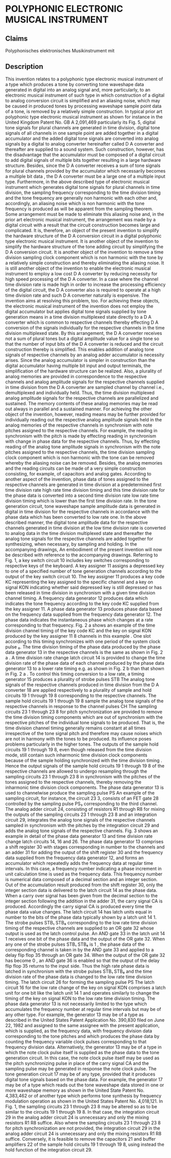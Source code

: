 # POLYPHONIC ELECTRONIC MUSICAL INSTRUMENT

## Claims
Polyphonisches elektronisches Musikinstrument mit

## Description
This invention relates to a polyphonic type electronic musical instrument of a type which produces a tone by converting tone waveshape data generated in digital into an analog signal and, more particularly, to an electronic musical instrument of such type in which construction of a digital to analog conversion circuit is simplified and an aliasing noise, which may be caused in produced tones by processing waveshape sample point data of a tone, is removed by a relatively simple construction. In typical prior art polyphonic type electronic musical instrument as shown for instance in the United Kingdom Patent No. GB A 2,091,469 particularly its Fig. 5, digital tone signals for plural channels are generated in time division, digital tone signals of all channels in one sample point are added together in a digital accumulator and the added digital tone signals are converted into analog signals by a digital to analog converter hereinafter called D A converter and thereafter are supplied to a sound system. Such construction, however, has the disadvantage that the accumulator must be composed of a digital circuit to add digital signals of multiple bits together resulting in a large hardware structure. Besides, since the D A converter receives a sum of tone signals for plural channels provided by the accumulator which necessarily becomes a multiple bit data , the D A converter must be a large one of a multiple input type. Furthermore, in the above described type of electronic musical instrument which generates digital tone signals for plural channels in time division, the sampling frequency corresponding to the time division timing and the tone frequency are generally non harmonic with each other and, accordingly, an aliasing noise which is non harmonic with the tone frequency is produced as will be apparent from the sampling theorem. Some arrangement must be made to eliminate this aliasing noise and, in the prior art electronic musical instrument, the arrangement was made by a digital circuit with a result that the circuit construction becomes large and complicated. It is, therefore, an object of the present invention to simplify the hardware structure of the D A conversion circuit in a digital polyphonic type electronic musical instrument. It is another object of the invention to simplify the hardware structure of the tone adding circuit by simplifying the D A conversion circuit. It is another object of the invention to remove a time division sampling clock component which is non harmonic with the tone by a relatively simple construction and thereby eliminating the aliasing noise. It is still another object of the invention to enable the electronic musical instrument to employ a low cost D A converter by reducing necessity for high speed processing of the D A converter. In a case where the channel time division rate is made high in order to increase the processing efficiency of the digital circuit, the D A converter also is required to operate at a high time division rate and such D A converter naturally is expensive. The invention aims at resolving this problem, too. For achieving these objects, the electronic musical instrument of the invention does not employ the digital accumulator but applies digital tone signals supplied by tone generation means in a time division multiplexed state directly to a D A converter which is common to respective channels thereby effecting D A conversion of the signals individually for the respective channels in the time division multiplexed state. By this arrangement, the D A converter receives not a sum of plural tones but a digital amplitude value for a single tone so that the number of input bits of the D A converter is reduced and the circuit construction thereby is simplified. This enables addition of analog tone signals of respective channels by an analog adder accumulator is necessity arises. Since the analog accumulator is simpler in construction than the digital accumulator having multiple bit input and output terminals, the simplification of the hardware structure can be realized. Also, a plurality of analog memories are provided in correspondence to the respective channels and analog amplitude signals for the respective channels supplied in time division from the D A converter are sampled channel by channel i.e., demultiplexed and individually held. Thus, the time division multiplexed analog amplitude signals for the respective channels are parallelized and sustained. The memory contents of these analog memories may be read out always in parallel and a sustained manner. For achieving the other object of the invention, however, reading means may be further provided for individually reading out the respective analog amplitude signals held in the analog memories of the respective channels in synchronism with note pitches assigned to the respective channels. For example, the reading in synchronism with the pitch is made by effecting reading in synchronism with change in phase data for the respective channels. Thus, by effecting reading of the analog tone amplitude signals in synchronism with the note pitches assigned to the respective channels, the time division sampling clock component which is non harmonic with the tone can be removed whereby the aliasing noise can be removed. Besides, the analog memories and the reading circuits can be made of a very simple construction consisting, for example, of capacitors and analog gates. According to another aspect of the invention, phase data of tones assigned to the respective channels are generated in time division at a predetermined first time division rate high rate time division timing and this time division rate for the phase data is converted into a second time division rate low rate time division timing which is lower than the first time division rate. In the tone generation circuit, tone waveshape sample amplitude data is generated in digital in time division for the respective channels in accordance with the phase data which has been converted to low rate one. In the above described manner, the digital tone amplitude data for the respective channels generated in time division at the low time division rate is converted to analog data in the time division multiplexed state and thereafter the analog tone signals for the respective channels are added together for synthesizing, when necessary, by sampling and holding. In the accompanying drawings, An embodiment of the present invention will now be described with reference to the accompanying drawings. Referring to Fig. 1, a key switch circuit 10 includes key switches corresponding to respective keys of the keyboard. A key assigner 11 assigns a depressed key to one of a specified number of tone generation channels according to the output of the key switch circuit 10. The key assigner 11 produces a key code KC representing the key assigned to the specific channel and a key on signal KON indicating whether said depressed key is still depressed or has been released in time division in synchronism with a given time division channel timing. A frequency data generator 12 produces data which indicates the tone frequency according to the key code KC supplied from the key assigner 11. A phase data generator 13 produces phase data based on the frequency data supplied from the frequency data generator 12. The phase data indicates the instantaneous phase which changes at a rate corresponding to that frequency. Fig. 2 a shows an example of the time division channel timing of the key code KC and the key on signal KON produced by the key assigner 11 8 channels in this example . One slot according to this timing synchronizes with one period of the system clock pulse ₀. The time division timing of the phase data produced by the phase data generator 13 in the respective channels is the same as shown in Fig. 2 a . A time division rate change latch circuit 14 is provided to change the time division rate of the phase data of each channel produced by the phase data generator 13 to a lower rate timing e.g. as shown in Fig. 2 b than that shown in Fig. 2 a . To control this timing conversion to a low rate, a timing generator 15 produces a plurality of strobe pulses STB The analog tone signals of the respective channels produced in time division from the D A converter 18 are applied respectively to a plurality of sample and hold circuits 19 1 through 19 8 corresponding to the respective channels. The sample hold circuits 19 1 through 19 8 sample the analog tone signals of the respective channels in response to the channel pulses CH The sampling circuits 23 1 through 23 8 for pitch synchronization are provided to remove the time division timing components which are out of synchronism with the respective pitches of the individual tone signals to be produced. That is, the time division channel timing generally remains constant at all times irrespective of the tone signal pitch and therefore may cause noises which are not in harmony with the tones to be produced. Its influence poses problems particularly in the higher tones. The outputs of the sample hold circuits 19 1 through 19 8, even though released from the time division mode, still contain such inharmonic time division clock components because of the sample holding synchronized with the time division timing . Hence the output signals of the sample hold circuits 19 1 through 19 8 of the respective channels are allowed to undergo resampling through the sampling circuits 23 1 through 23 8 in synchronism with the pitches of the tones assigned to the respective channels, thereby removing the inharmonic time division clock components. The phase data generator 13 is used to channelwise produce the sampling pulse PS An example of the sampling circuit, for instance, the circuit 23 3, consists of an FET gate 28 controlled by the sampling pulse PS₃ corresponding to the third channel. The analog adder circuit 24, consisting of resistors R1 through R8 for mixing the outputs of the sampling circuits 23 1 through 23 8 and an integration circuit 29, integrates the analog tone signals of the respective channels sampled in synchronism with the pitches by the integration circuit 29 and adds the analog tone signals of the respective channels. Fig. 3 shows an example in detail of the phase data generator 13 and time division rate change latch circuits 14, 16 and 26. The phase data generator 13 comprises a shift register 30 with stages corresponding in number to the channels and an adder 31 for adding the output of the shift register 30 and the frequency data supplied from the frequency data generator 12, and forms an accumulator which repeatedly adds the frequency data at regular time intervals. In this case, a frequency number indicating a phase increment in unit calculation time is used as the frequency data. This frequency number is numerical data composed of a decimal section and an integer section. Out of the accumulation result produced from the shift register 30, only the integer section data is delivered to the latch circuit 14 as the phase data. When a carry over signal has been given from the decimal section to the integer section following the addition in the adder 31, the carry signal CA is produced. Accordingly the carry signal CA is produced every time the phase data value changes. The latch circuit 14 has latch units equal in number to the bits of the phase data typically shown by a latch unit 14 1. The strobe pulses STB₁ STB₈ corresponding to the low rate time division timing of the respective channels are supplied to an OR gate 32 whose output is used as the latch control pulse. An AND gate 33 in the latch unit 14 1 receives one bit of the phase data and the output of the OR gate 32. When any one of the strobe pulses STB₁ STB₈ is 1 , the phase data of the corresponding channel is taken in by the AND gate 33 and applied to a delay flip flop 35 through an OR gate 34. When the output of the OR gate 32 has become 0 , an AND gate 36 is enabled so that the output of the delay flip flop 35 returns to the input side. Thus the high rate phase data is latched in synchronism with the strobe pulses STB₁ STB₈ and the time division rate of the phase data is changed to the low rate time division timing. The latch circuit 26 for forming the sampling pulse PS The latch circuit 16 for the low rate change of the key on signal KON comprises a latch unit for one bit like the latch unit 14 1 and operates similarly to change the timing of the key on signal KON to the low rate time division timing. The phase data generator 13 is not necessarily limited to the type which accumulates the frequency number at regular time intervals but may be of any other type. For example, the generator 13 may be of a type as described in the United States Patent Application No. 390,830 filed on June 22, 1982 and assigned to the same assignee with the present application, which is supplied, as the frequency data, with frequency division data corresponding to the tone pitches and which produces the phase data by counting the frequency variable clock pulses corresponding to that frequency division data. Alternatively, the generator 13 may be of a type in which the note clock pulse itself is supplied as the phase data to the tone generation circuit. In this case, the note clock pulse itself may be used as the pitch synchronizing pulse in place of the carry signal CA and the sampling pulse may be generated in response the note clock pulse. The tone generation circuit 17 may be of any type, provided that it produces digital tone signals based on the phase data. For example, the generator 17 may be of a type which reads out the tone waveshape data stored in one or more waveshape memory as shown in the United State Patent No. 4,383,462 or of another type which performs tone synthesis by frequency modulation operation as shown in the United States Patent No. 4,018,121. In Fig. 1, the sampling circuits 23 1 through 23 8 may be altered so as to be similar to the circuits 19 1 through 19 8. In that case, the integration circuit 29 in the analog adder circuit 24 is unnecessary and only the mixing resistors R1 R8 suffice. Also where the sampling circuits 23 1 through 23 8 for pitch synchronization are not provided, the integration circuit 29 in the analog adder circuit 24 is unnecessary and only the mixing resistors R1 R8 suffice. Conversely, it is feasible to remove the capacitors 21 and buffer amplifiers 22 of the sample hold circuits 19 1 through 19 8, using instead the hold function of the integration circuit 29.